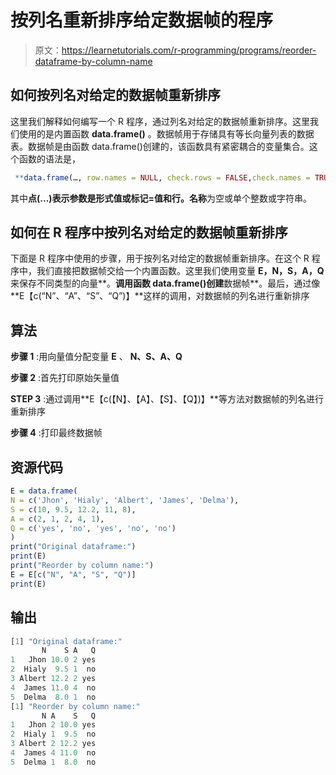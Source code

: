 # 按列名重新排序给定数据帧的程序

> 原文：<https://learnetutorials.com/r-programming/programs/reorder-dataframe-by-column-name>

## 如何按列名对给定的数据帧重新排序

这里我们解释如何编写一个 R 程序，通过列名对给定的数据帧重新排序。这里我们使用的是内置函数 **data.frame()** 。数据帧用于存储具有等长向量列表的数据表。数据帧是由函数 data.frame()创建的，该函数具有紧密耦合的变量集合。这个函数的语法是，

```r
 **data.frame(…, row.names = NULL, check.rows = FALSE,check.names = TRUE, fix.empty.names = TRUE,stringsAsFactors = default.stringsAsFactors())** 

```

其中**点(...)**表示参数是形式值或标记=值和**行。名称**为空或单个整数或字符串。

## 如何在 R 程序中按列名对给定的数据帧重新排序

下面是 R 程序中使用的步骤，用于按列名对给定的数据帧重新排序。在这个 R 程序中，我们直接把数据帧交给一个内置函数。这里我们使用变量 **E，N，S，A，Q** 来保存不同类型的向量**。**调用函数 data.frame()创建**数据帧**。最后，通过像**E【c(“N”、“A”、“S”、“Q”)】**这样的调用，对数据帧的列名进行重新排序

## 算法

**步骤 1** :用向量值分配变量 **E** 、 **N、S、A、Q**

**步骤 2** :首先打印原始矢量值

**STEP 3** :通过调用**E【c(【N】、【A】、【S】、【Q】)】**等方法对数据帧的列名进行重新排序

**步骤 4** :打印最终数据帧

## 资源代码

```r
E = data.frame(
N = c('Jhon', 'Hialy', 'Albert', 'James', 'Delma'),
S = c(10, 9.5, 12.2, 11, 8),
A = c(2, 1, 2, 4, 1),
Q = c('yes', 'no', 'yes', 'no', 'no')
)
print("Original dataframe:")
print(E)
print("Reorder by column name:")
E = E[c("N", "A", "S", "Q")]
print(E)

```

## 输出

```r
[1] "Original dataframe:"
       N    S A   Q
1   Jhon 10.0 2 yes
2  Hialy  9.5 1  no
3 Albert 12.2 2 yes
4  James 11.0 4  no
5  Delma  8.0 1  no
[1] "Reorder by column name:"
       N A    S   Q
1   Jhon 2 10.0 yes
2  Hialy 1  9.5  no
3 Albert 2 12.2 yes
4  James 4 11.0  no
5  Delma 1  8.0  no
```